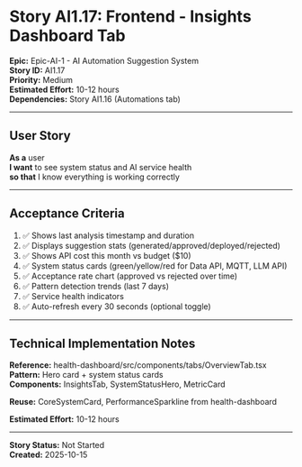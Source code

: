 # Story AI1.17: Frontend - Insights Dashboard Tab

**Epic:** Epic-AI-1 - AI Automation Suggestion System  
**Story ID:** AI1.17  
**Priority:** Medium  
**Estimated Effort:** 10-12 hours  
**Dependencies:** Story AI1.16 (Automations tab)

---

## User Story

**As a** user  
**I want** to see system status and AI service health  
**so that** I know everything is working correctly

---

## Acceptance Criteria

1. ✅ Shows last analysis timestamp and duration
2. ✅ Displays suggestion stats (generated/approved/deployed/rejected)
3. ✅ Shows API cost this month vs budget ($10)
4. ✅ System status cards (green/yellow/red for Data API, MQTT, LLM API)
5. ✅ Acceptance rate chart (approved vs rejected over time)
6. ✅ Pattern detection trends (last 7 days)
7. ✅ Service health indicators
8. ✅ Auto-refresh every 30 seconds (optional toggle)

---

## Technical Implementation Notes

**Reference:** health-dashboard/src/components/tabs/OverviewTab.tsx  
**Pattern:** Hero card + system status cards  
**Components:** InsightsTab, SystemStatusHero, MetricCard

**Reuse:** CoreSystemCard, PerformanceSparkline from health-dashboard

**Estimated Effort:** 10-12 hours

---

**Story Status:** Not Started  
**Created:** 2025-10-15

